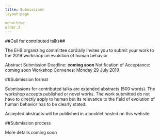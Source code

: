 ```yaml
---
title: Submissions
layout:page

menu:true
order:2
---
```


##Call for contributed talks##

The EHB organizing committee cordially invites you to submit your work to the 2019 workshop on evolution of human behavior

Abstract Submission Deadline: **coming soon**
Notification of Acceptance: coming soon
Workshop Convenes:  Monday 29 July 2019

##Submission format

Submissions for contributed talks are extended abstracts (500 words). The workshop accepts published or novel works. The work submitted do not have to directly apply to human but its relevance to the field of evolution of human behavior has to be clearly stated.

Accepted abstracts will be published in a booklet hosted on this website.

##Submission process

More details coming soon
